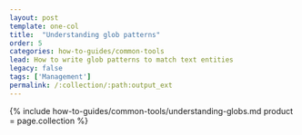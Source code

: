 ```yaml
---
layout: post
template: one-col
title:  "Understanding glob patterns"
order: 5
categories: how-to-guides/common-tools
lead: How to write glob patterns to match text entities
legacy: false
tags: ['Management']
permalink: /:collection/:path:output_ext
---
```


{% include how-to-guides/common-tools/understanding-globs.md product = page.collection %}